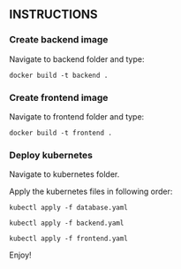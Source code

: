 

## INSTRUCTIONS

### Create backend image

Navigate to backend folder and type:

``` docker build -t backend . ```

### Create frontend image

Navigate to frontend folder and type:

``` docker build -t frontend . ```

### Deploy kubernetes

Navigate to kubernetes folder. 

Apply the kubernetes files in following order:

``` kubectl apply -f database.yaml ```

``` kubectl apply -f backend.yaml ```

``` kubectl apply -f frontend.yaml ```

Enjoy!
